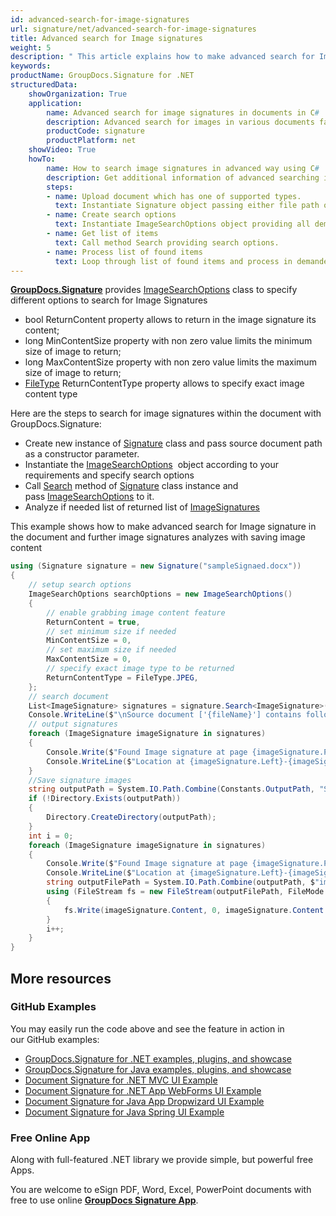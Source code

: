 ```yaml
---
id: advanced-search-for-image-signatures
url: signature/net/advanced-search-for-image-signatures
title: Advanced search for Image signatures
weight: 5
description: " This article explains how to make advanced search for Image electronic signatures with GroupDocs.Signature API."
keywords: 
productName: GroupDocs.Signature for .NET
structuredData:
    showOrganization: True
    application:    
        name: Advanced search for image signatures in documents in C#    
        description: Advanced search for images in various documents fast and easily with C# language and GroupDocs.Signature for .NET APIs
        productCode: signature
        productPlatform: net 
    showVideo: True
    howTo:
        name: How to search image signatures in advanced way using C# 
        description: Get additional information of advanced searching images in documents with C#
        steps:
        - name: Upload document which has one of supported types.
          text: Instantiate Signature object passing either file path or file stream as a constructor parameter.
        - name: Create search options 
          text: Instantiate ImageSearchOptions object providing all demanded data like MinContentSize or ReturnContent.
        - name: Get list of items 
          text: Call method Search providing search options.
        - name: Process list of found items
          text: Loop through list of found items and process in demanded way.
---
```

[**GroupDocs.Signature**](https://products.groupdocs.com/signature/net) provides [ImageSearchOptions](https://apireference.groupdocs.com/net/signature/groupdocs.signature.options/imagesearchoptions) class to specify different options to search for Image Signatures

* bool ReturnContent property allows to return in the image signature its content;
* long MinContentSize property with non zero value limits the minimum size of image to return;
* long MaxContentSize property with non zero value limits the maximum size of image to return;
* [FileType](https://apireference.groupdocs.com/net/signature/groupdocs.signature.domain/filetype) ReturnContentType property allows to specify exact image content type

Here are the steps to search for image signatures within the document with GroupDocs.Signature:

* Create new instance of [Signature](https://apireference.groupdocs.com/net/signature/groupdocs.signature/signature) class and pass source document path as a constructor parameter.
* Instantiate the [ImageSearchOptions](https://apireference.groupdocs.com/net/signature/groupdocs.signature.options/imagesearchoptions)  object according to your requirements and specify search options
* Call [Search](https://apireference.groupdocs.com/net/signature/groupdocs.signature/signature/methods/search/_1) method of [Signature](https://apireference.groupdocs.com/net/signature/groupdocs.signature/signature) class instance and pass [ImageSearchOptions](https://apireference.groupdocs.com/net/signature/groupdocs.signature.options/imagesearchoptions) to it.
* Analyze if needed list of returned list of [ImageSignatures](https://apireference.groupdocs.com/net/signature/groupdocs.signature.domain/imagesignature)

This example shows how to make advanced search for Image signature in the document and further image signatures analyzes with saving image content

```csharp
using (Signature signature = new Signature("sampleSignaed.docx"))
{
    // setup search options
    ImageSearchOptions searchOptions = new ImageSearchOptions()
    {
        // enable grabbing image content feature
        ReturnContent = true,
        // set minimum size if needed
        MinContentSize = 0,
        // set maximum size if needed
        MaxContentSize = 0,
        // specify exact image type to be returned
        ReturnContentType = FileType.JPEG,
    };
    // search document
    List<ImageSignature> signatures = signature.Search<ImageSignature>(searchOptions);
    Console.WriteLine($"\nSource document ['{fileName}'] contains following image signature(s).");
    // output signatures
    foreach (ImageSignature imageSignature in signatures)
    {
        Console.Write($"Found Image signature at page {imageSignature.PageNumber} and size {imageSignature.Size}.");
        Console.WriteLine($"Location at {imageSignature.Left}-{imageSignature.Top}. Size is {imageSignature.Width}x{imageSignature.Height}.");
    }
    //Save signature images
    string outputPath = System.IO.Path.Combine(Constants.OutputPath, "SearchForImageAdvanced");
    if (!Directory.Exists(outputPath))
    {
        Directory.CreateDirectory(outputPath);
    }
    int i = 0;
    foreach (ImageSignature imageSignature in signatures)
    {
        Console.Write($"Found Image signature at page {imageSignature.PageNumber} and size {imageSignature.Size}.");
        Console.WriteLine($"Location at {imageSignature.Left}-{imageSignature.Top}. Size is {imageSignature.Width}x{imageSignature.Height}.");
        string outputFilePath = System.IO.Path.Combine(outputPath, $"image{i}{imageSignature.Format.Extension}");
        using (FileStream fs = new FileStream(outputFilePath, FileMode.Create))
        {
            fs.Write(imageSignature.Content, 0, imageSignature.Content.Length);
        }
        i++;
    }
}
```

## More resources

### GitHub Examples

You may easily run the code above and see the feature in action in our GitHub examples:

* [GroupDocs.Signature for .NET examples, plugins, and showcase](https://github.com/groupdocs-signature/GroupDocs.Signature-for-.NET)
* [GroupDocs.Signature for Java examples, plugins, and showcase](https://github.com/groupdocs-signature/GroupDocs.Signature-for-Java)
* [Document Signature for .NET MVC UI Example](https://github.com/groupdocs-signature/GroupDocs.Signature-for-.NET-MVC)
* [Document Signature for .NET App WebForms UI Example](https://github.com/groupdocs-signature/GroupDocs.Signature-for-.NET-WebForms)
* [Document Signature for Java App Dropwizard UI Example](https://github.com/groupdocs-signature/GroupDocs.Signature-for-Java-Dropwizard)
* [Document Signature for Java Spring UI Example](https://github.com/groupdocs-signature/GroupDocs.Signature-for-Java-Spring)

### Free Online App

Along with full-featured .NET library we provide simple, but powerful free Apps.

You are welcome to eSign PDF, Word, Excel, PowerPoint documents with free to use online **[GroupDocs Signature App](https://products.groupdocs.app/signature)**.
